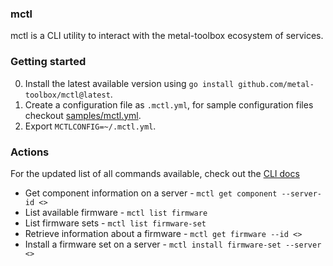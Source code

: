 ### mctl

mctl is a CLI utility to interact with the metal-toolbox ecosystem of services.

### Getting started

0. Install the latest available version using `go install github.com/metal-toolbox/mctl@latest`.
1. Create a configuration file as `.mctl.yml`, for sample configuration files checkout [samples/mctl.yml](https://github.com/metal-toolbox/mctl/blob/main/samples).
2. Export `MCTLCONFIG=~/.mctl.yml`.

### Actions

For the updated list of all commands available, check out the [CLI docs](https://github.com/metal-toolbox/mctl/tree/main/docs/mctl.md)

- Get component information on a server - `mctl get component --server-id <>`
- List available firmware - `mctl list firmware`
- List firmware sets - `mctl list firmware-set`
- Retrieve information about a firmware - `mctl get firmware --id <>`
- Install a firmware set on a server - `mctl install firmware-set --server <>`